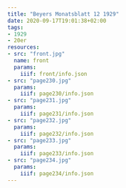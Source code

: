 ```yaml
---
title: "Beyers Monatsblatt 12 1929"
date: 2020-09-17T19:01:38+02:00
tags:
- 1929
- 20er
resources:
- src: "front.jpg"
  name: front
  params:
    iiif: front/info.json
- src: "page230.jpg"
  params:
    iiif: page230/info.json
- src: "page231.jpg"
  params:
    iiif: page231/info.json
- src: "page232.jpg"
  params:
    iiif: page232/info.json
- src: "page233.jpg"
  params:
    iiif: page233/info.json
- src: "page234.jpg"
  params:
    iiif: page234/info.json
---
```

